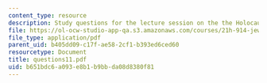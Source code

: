 ```yaml
---
content_type: resource
description: Study questions for the lecture session on the the Holocaust.
file: https://ol-ocw-studio-app-qa.s3.amazonaws.com/courses/21h-914-jewish-history-from-biblical-to-modern-times-fall-2007/b651bdc6a093e8b1b9bbda08d8380f81_questions11.pdf
file_type: application/pdf
parent_uid: b405dd09-c17f-ae58-2cf1-b393ed6ced60
resourcetype: Document
title: questions11.pdf
uid: b651bdc6-a093-e8b1-b9bb-da08d8380f81
---
```

